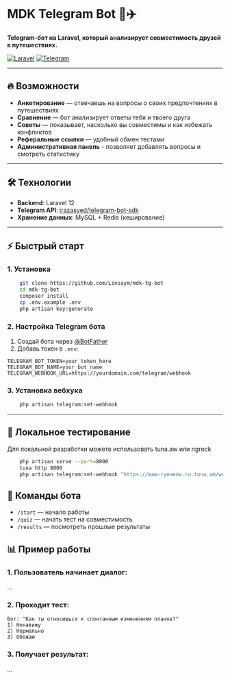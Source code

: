 # MDK Telegram Bot 🤖✈️

**Telegram-бот на Laravel, который анализирует совместимость друзей в путешествиях.**

[![Laravel](https://img.shields.io/badge/Laravel-FF2D20?style=for-the-badge&logo=laravel&logoColor=white)](https://laravel.com)
[![Telegram](https://img.shields.io/badge/Telegram-2CA5E0?style=for-the-badge&logo=telegram&logoColor=white)](https://core.telegram.org/bots/api)

---

## 🔥 Возможности

- **Анкетирование** — отвечаешь на вопросы о своих предпочтениях в путешествиях
- **Сравнение** — бот анализирует ответы тебя и твоего друга
- **Советы** — показывает, насколько вы совместимы и как избежать конфликтов
- **Реферальные ссылки** — удобный обмен тестами
- **Административная панель** - позволяет добавлять вопросы и смотреть статистику
---

## 🛠 Технологии

- **Backend**: Laravel 12
- **Telegram API**: [irazasyed/telegram-bot-sdk](https://github.com/irazasyed/telegram-bot-sdk)
- **Хранение данных**: MySQL + Redis (кеширование)

---

## ⚡️ Быстрый старт

### 1. Установка

```bash
    git clone https://github.com/Linsaym/mdk-tg-bot
    cd mdk-tg-bot
    composer install
    cp .env.example .env
    php artisan key:generate
```

### 2. Настройка Telegram бота

1. Создай бота через [@BotFather](https://t.me/BotFather)
2. Добавь токен в `.env`:
```dotenv
TELEGRAM_BOT_TOKEN=your_token_here
TELEGRAM_BOT_NAME=your_bot_name
TELEGRAM_WEBHOOK_URL=https://yourdomain.com/telegram/webhook
```

### 3. Установка вебхука

```bash
    php artisan telegram:set-webhook
```

---
## 🔧 Локальное тестирование
Для локальной разработки можете использовать tuna.aw или ngrock
```bash
    php artisan serve --port=8000
    tuna http 8000
    php artisan telegram:set-webhook "https://ваш-туннель.ru.tuna.am/webhook"
```


## 🎾 Команды бота

- `/start` — начало работы
- `/quiz` — начать тест на совместимость
- `/results` — посмотреть прошлые результаты


## 📊 Пример работы

### 1. Пользователь начинает диалог:
...

### 2. Проходит тест:
```  
Бот: "Как ты относишься к спонтанным изменениям планов?"  
1) Ненавижу  
2) Нормально  
3) Обожаю  
```  

### 3. Получает результат:
...

